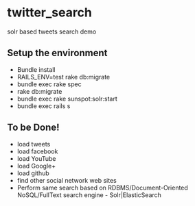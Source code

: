 twitter_search
==============

solr based tweets search demo

## Setup the environment
* Bundle install
* RAILS_ENV=test rake db:migrate
* bundle exec rake spec
* rake db:migrate
* bundle exec rake sunspot:solr:start
* bundle exec rails s

## To be Done!
* load tweets
* load facebook
* load YouTube
* load Google+
* load github
* find other social network web sites
* Perform same search based on RDBMS/Document-Oriented NoSQL/FullText search engine - Solr|ElasticSearch
